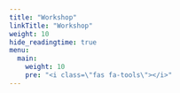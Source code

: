 ```yaml
---
title: "Workshop"
linkTitle: "Workshop"
weight: 10
hide_readingtime: true
menu:
  main:
    weight: 10
    pre: "<i class=\"fas fa-tools\"></i>"
---
```

